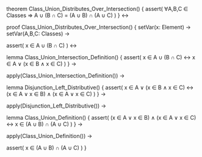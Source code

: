theorem Class_Union_Distributes_Over_Intersection() {
  assert(
    ∀A,B,C ∈ Classes ⇒
    A ∪ (B ∩ C) = (A ∪ B) ∩ (A ∪ C)
  )
} ↔

proof Class_Union_Distributes_Over_Intersection() {
  setVar(x: Element) →
  setVar(A,B,C: Classes) →
  
  assert(
    x ∈ A ∪ (B ∩ C)
  ) ↔
  
  lemma Class_Union_Intersection_Definition() {
    assert(
      x ∈ A ∪ (B ∩ C) ↔ 
      x ∈ A ∨ (x ∈ B ∧ x ∈ C)
    )
  } →
  
  apply(Class_Union_Intersection_Definition()) →
  
  lemma Disjunction_Left_Distributive() {
    assert(
      x ∈ A ∨ (x ∈ B ∧ x ∈ C) ↔
      (x ∈ A ∨ x ∈ B) ∧ (x ∈ A ∨ x ∈ C)
    )
  } →
  
  apply(Disjunction_Left_Distributive()) →
  
  lemma Class_Union_Definition() {
    assert(
      (x ∈ A ∨ x ∈ B) ∧ (x ∈ A ∨ x ∈ C) ↔
      x ∈ (A ∪ B) ∩ (A ∪ C)
    )
  } →
  
  apply(Class_Union_Definition()) →
  
  assert(
    x ∈ (A ∪ B) ∩ (A ∪ C)
  )
}